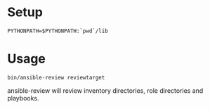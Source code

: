 # Setup

```
PYTHONPATH=$PYTHONPATH:`pwd`/lib
```

# Usage

```
bin/ansible-review reviewtarget
```

ansible-review will review inventory directories, role
directories and playbooks.


